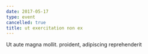 ```yaml
---
date: 2017-05-17
type: event
cancelled: true
title: ut exercitation non ex
---
```

Ut aute magna mollit. proident, adipiscing reprehenderit